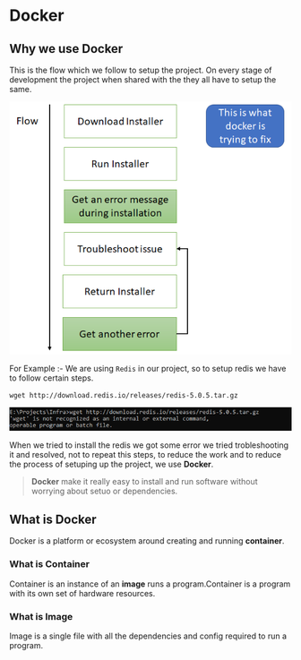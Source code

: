 # Docker 

## Why we use Docker
This is the flow which we follow to setup the project. On every stage of development the project when shared with the they all have to setup the same.

![Why we use Docker](img\WhyDocker.png)

For Example :- We are using `Redis` in our project, so to setup redis we have to follow certain steps.

    wget http://download.redis.io/releases/redis-5.0.5.tar.gz

![Why we use Docker](img\Troubleshoot.png)

When we tried to install the redis we got some error we tried trobleshooting it and resolved, not to repeat this steps,
to reduce the work and to reduce the process of setuping up the project, we use **Docker**.

> **Docker** make it really easy to install and run software without worrying about setuo or dependencies.

## What is Docker

Docker is a platform or ecosystem around creating and running **container**.

### What is Container

Container is an instance of an **image** runs a program.Container is a program with its own set of hardware resources.

### What is Image

Image is a single file with all the dependencies and config required to run a program.
